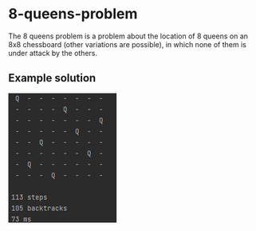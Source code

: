 # 8-queens-problem
The 8 queens problem is a problem about the location of 8 queens on an 8x8 chessboard (other variations are possible), in which none of them is under attack by the others.
                
## Example solution

![img.png](img.png)
